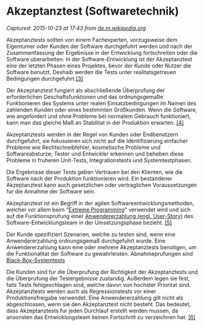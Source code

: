 # Akzeptanztest (Softwaretechnik)

_Captured: 2015-10-23 at 17:43 from [de.m.wikipedia.org](https://de.m.wikipedia.org/wiki/Akzeptanztest_(Softwaretechnik))_

Akzeptanztests sollten von einem Fachexperten, vorzugsweise dem Eigentumer oder Kunden der Software durchgefuhrt werden und nach der Zusammenfassung der Ergebnisse in der Entwicklung fortschreiten oder die Software uberarbeiten. In der Software-Entwicklung ist der Akzeptanztest eine der letzten Phasen eines Projektes, bevor der Kunde oder Nutzer die Software benutzt. Deshalb werden die Tests unter realitatsgetreuen Bedingungen durchgefuhrt.[[3]](https://de.m.wikipedia.org/wiki/Akzeptanztest_\(Softwaretechnik\))

Der Akzeptanztest fungiert als abschließende Überprufung der erforderlichen Geschaftsfunktionen und das ordnungsgemaße Funktionieren des Systems unter realen Einsatzbedingungen im Namen des zahlenden Kunden oder eines bestimmten Großkunden. Wenn die Software, wie angefordert und ohne Probleme bei normalem Gebrauch funktioniert, kann man das gleiche Maß an Stabilitat in der Produktion erwarten. [[4]](https://de.m.wikipedia.org/wiki/Akzeptanztest_\(Softwaretechnik\))

Akzeptanztests werden in der Regel von Kunden oder Endbenutzern durchgefuhrt, sie fokussieren sich nicht auf die Identifizierung einfacher Probleme wie Rechtschreibfehler, kosmetische Probleme und Softwareabsturze; Tester und Entwickler erkennen und beheben diese Probleme in fruheren Unit-Tests, Integrationstests und Systemtestphasen.

Die Ergebnisse dieser Tests geben Vertrauen bei den Klienten, wie die Software nach der Produktion funktionieren wird. Ein bestandener Akzeptanztest kann auch gesetzlichen oder vertraglichen Voraussetzungen fur die Annahme der Software sein.

Akzeptanztest ist ein Begriff in der agilen Softwareentwicklungsmethoden, welcher vor allem beim "[Extreme Programming](https://de.m.wikipedia.org/wiki/Extreme_Programming)" verwendet wird und sich auf die Funktionsprufung einer [Anwendererzahlung (engl. User-Story)](https://de.m.wikipedia.org/wiki/User-Story) des Software-Entwicklungsteam in der Umsetzungsphase bezieht. [[5]](https://de.m.wikipedia.org/wiki/Akzeptanztest_\(Softwaretechnik\))

Der Kunde spezifiziert Szenarien, welche zu testen sind, wenn eine Anwendererzahlung ordnungsgemaß durchgefuhrt wurde. Eine Anwendererzahlung kann eine oder mehrere Akzeptanztests benotigen, um die Funktionalitat der Software zu gewahrleisten. Abnahmeprufungen sind [Black-Box-Systemtests](https://de.m.wikipedia.org/wiki/Black-Box-Test)

Die Kunden sind fur die Überprufung der Richtigkeit der Akzeptanztests und die Überprufung der Testergebnisse zustandig. Außerdem legen sie fest, falls Tests fehlgeschlagen sind, welche davon von hochster Prioritat sind. Akzeptanztests werden auch als Regressionstests vor einer Produktionsfreigabe verwendet. Eine Anwendererzahlung gilt nicht als abgeschlossen, wenn sie den Akzeptanztest nicht besteht. Das bedeutet, dass Akzeptanztests fur jeden Durchlauf erstellt werden mussen, da ansonsten das Entwicklungsteam keinen Fortschritt zu verzeichnen hat. [[6]](https://de.m.wikipedia.org/wiki/Akzeptanztest_\(Softwaretechnik\))
